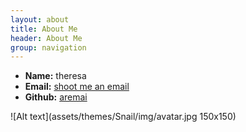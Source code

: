```yaml
---
layout: about
title: About Me
header: About Me
group: navigation
---
```

 * **Name:** theresa
 * **Email:** [shoot me an email](mailto:tm_nospam@aremai.net)
 * **Github:** [aremai](https://github.com/aremai)

![Alt text](assets/themes/Snail/img/avatar.jpg 150x150) 
